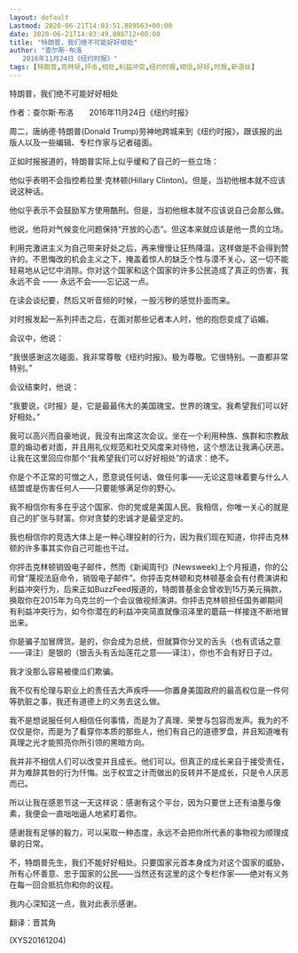 ```yaml
---
layout: default
Lastmod: 2020-06-21T14:03:51.889563+00:00
date: 2020-06-21T14:03:49.898712+00:00
title: "特朗普，我们绝不可能好好相处"
author: "查尔斯·布洛
　　2016年11月24日《纽约时报》"
tags: [特朗普,克林顿,抨击,相处,利益冲突,纽约时报,相信,好好,时报,新语丝]
---
```


特朗普，我们绝不可能好好相处

作者：查尔斯·布洛　　2016年11月24日《纽约时报》

周二，唐纳德·特朗普(Donald Trump)劳神地跨城来到《纽约时报》，跟该报的出版人以及一些编辑、专栏作家与记者碰面。

正如时报报道的，特朗普实际上似乎缓和了自己的一些立场：

他似乎表明不会指控希拉里·克林顿(Hillary Clinton)。但是，当初他根本就不应该说这种话。

他似乎表示不会鼓励军方使用酷刑。但是，当初他根本就不应该说自己会那么做。

他说，他将对气候变化问题保持“开放的心态”。但这本来就应该是他一贯的立场。

利用完激进主义为自己带来好处之后，再来慢慢让狂热降温，这样做是不会得到赞许的。不思悔改的机会主义之下，掩盖着惊人的缺乏个性与漠不关心，这一切不能轻易地从记忆中消除。你对这个国家和这个国家的许多公民造成了真正的伤害，我永远不会 ―― 永远不会――忘记这一点。

在读会谈纪要，然后又听音频的时候，一股污秽的感觉扑面而来。

对时报发起一系列抨击之后，在面对那些记者本人时，他的抱怨变成了谄媚。

会议中，他说：

“我很感谢这次碰面，我非常尊敬《纽约时报》。极为尊敬。它很特别。一直都非常特别。”

会议结束时，他说：

“我要说，《时报》是，它是最最伟大的美国瑰宝。世界的瑰宝。我希望我们可以好好相处。”

我可以高兴而自豪地说，我没有出席这次会议。坐在一个利用种族、族群和宗教敌意的煽动者对面，并且用礼仪规范和社交风度来对待他，这个想法让我满心厌恶。让我在这里回应你那个“我希望我们可以好好相处”的请求：绝不。

你是个不正常的可憎之人，愿意说任何话、做任何事――无论这意味着要与什么人结盟或是伤害任何人――只要能够满足你的野心。

我不相信你有多在乎这个国家、你的党或是美国人民。我相信，你唯一关心的就是自己的扩张与财富。你对贪婪的忠诚才是最坚定的。

我也相信你的竞选大体上是一种心理投射的行为，因为我们现在知道，你抨击克林顿的许多事其实你自己可能也干过。

你抨击克林顿销毁电子邮件，然而《新闻周刊》(Newsweek)上个月报道，你的公司曾“蔑视法庭命令，销毁电子邮件”。你抨击克林顿和克林顿基金会有付费演讲和利益冲突行为，后来正如BuzzFeed报道的，特朗普基金会曾收到15万美元捐款，换取你在2015年为乌克兰的一个会议做视频演讲。你抨击克林顿担任国务卿期间有利益冲突行为，如今你潜在的利益冲突简直就像沼泽里的蘑菇一样接连不断地冒出来。

你是骗子加冒牌货。是的，你会成为总统，但就算你分叉的舌头（也有谎话之意——译注）是银的（银舌头有舌灿莲花之意——译注），你也不会有好日子过。

我才没那么容易被傻瓜们欺骗。

我不仅有伦理与职业上的责任去大声疾呼——你置身美国政府的最高权位是一件何等肮脏之事，我还有道德上的义务去这么做。

我不是想说服任何人相信任何事情，而是为了真理、荣誉与包容而发声。我为的不仅仅是你，而是为了看穿你本质的那些人，他们有自己的道德罗盘，并且知道唯有真理之光才能照亮你所引领的黑暗方向。

我并非不相信人们可以改变并且成长。他们可以。但真正的成长来自于接受责任，并为难辞其咎的行为忏悔。出于权宜之计而做出的反转并不是成长，只是令人厌恶而已。

所以让我在感恩节这一天这样说：感谢有这个平台，因为只要世上还有油墨与像素，我便会一直咄咄逼人地紧盯着你。

感谢我有足够的毅力，可以采取一种态度，永远不会把你所代表的事物视为顺理成章的日常。

不，特朗普先生，我们不能好好相处。只要国家元首本身成为对这个国家的威胁，所有心怀善意、忠于国家的公民――当然还有这里的这个专栏作家――绝对有义务在每一回合抵抗你和你的议程。

我内心深知这一点，我对此表示感谢。

翻译：晋其角

(XYS20161204)

